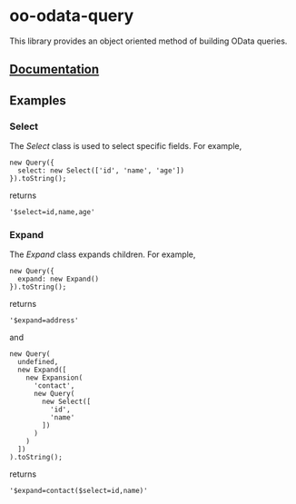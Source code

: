 # oo-odata-query

This library provides an object oriented method of building OData queries.

## [Documentation](/docs/index.html)

## Examples

### Select

The *Select* class is used to select specific fields. For example,

~~~
new Query({
  select: new Select(['id', 'name', 'age'])
}).toString();
~~~

returns

~~~
'$select=id,name,age'
~~~

### Expand

The *Expand* class expands children. For example,

~~~
new Query({
  expand: new Expand()
}).toString();
~~~

returns

~~~
'$expand=address'
~~~

and

~~~
new Query(
  undefined,
  new Expand([
    new Expansion(
      'contact',
      new Query(
        new Select([
          'id',
          'name'
        ])
      )
    )
  ])
).toString();
~~~

returns

~~~
'$expand=contact($select=id,name)'
~~~
